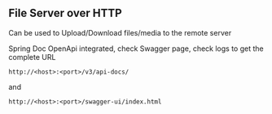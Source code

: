 ## File Server over HTTP

Can be used to Upload/Download files/media to the remote server

Spring Doc OpenApi integrated, check Swagger page, check logs to get the complete URL

`http://<host>:<port>/v3/api-docs/`

and

`http://<host>:<port>/swagger-ui/index.html` 